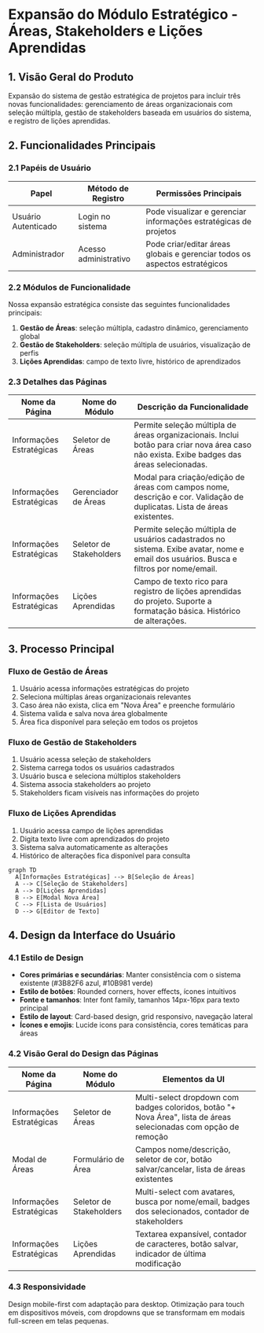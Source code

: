# Expansão do Módulo Estratégico - Áreas, Stakeholders e Lições Aprendidas

## 1. Visão Geral do Produto

Expansão do sistema de gestão estratégica de projetos para incluir três novas funcionalidades: gerenciamento de áreas organizacionais com seleção múltipla, gestão de stakeholders baseada em usuários do sistema, e registro de lições aprendidas.

## 2. Funcionalidades Principais

### 2.1 Papéis de Usuário

| Papel | Método de Registro | Permissões Principais |
|-------|-------------------|----------------------|
| Usuário Autenticado | Login no sistema | Pode visualizar e gerenciar informações estratégicas de projetos |
| Administrador | Acesso administrativo | Pode criar/editar áreas globais e gerenciar todos os aspectos estratégicos |

### 2.2 Módulos de Funcionalidade

Nossa expansão estratégica consiste das seguintes funcionalidades principais:

1. **Gestão de Áreas**: seleção múltipla, cadastro dinâmico, gerenciamento global
2. **Gestão de Stakeholders**: seleção múltipla de usuários, visualização de perfis
3. **Lições Aprendidas**: campo de texto livre, histórico de aprendizados

### 2.3 Detalhes das Páginas

| Nome da Página | Nome do Módulo | Descrição da Funcionalidade |
|----------------|----------------|-----------------------------|
| Informações Estratégicas | Seletor de Áreas | Permite seleção múltipla de áreas organizacionais. Inclui botão para criar nova área caso não exista. Exibe badges das áreas selecionadas. |
| Informações Estratégicas | Gerenciador de Áreas | Modal para criação/edição de áreas com campos nome, descrição e cor. Validação de duplicatas. Lista de áreas existentes. |
| Informações Estratégicas | Seletor de Stakeholders | Permite seleção múltipla de usuários cadastrados no sistema. Exibe avatar, nome e email dos usuários. Busca e filtros por nome/email. |
| Informações Estratégicas | Lições Aprendidas | Campo de texto rico para registro de lições aprendidas do projeto. Suporte a formatação básica. Histórico de alterações. |

## 3. Processo Principal

### Fluxo de Gestão de Áreas
1. Usuário acessa informações estratégicas do projeto
2. Seleciona múltiplas áreas organizacionais relevantes
3. Caso área não exista, clica em "Nova Área" e preenche formulário
4. Sistema valida e salva nova área globalmente
5. Área fica disponível para seleção em todos os projetos

### Fluxo de Gestão de Stakeholders
1. Usuário acessa seleção de stakeholders
2. Sistema carrega todos os usuários cadastrados
3. Usuário busca e seleciona múltiplos stakeholders
4. Sistema associa stakeholders ao projeto
5. Stakeholders ficam visíveis nas informações do projeto

### Fluxo de Lições Aprendidas
1. Usuário acessa campo de lições aprendidas
2. Digita texto livre com aprendizados do projeto
3. Sistema salva automaticamente as alterações
4. Histórico de alterações fica disponível para consulta

```mermaid
graph TD
  A[Informações Estratégicas] --> B[Seleção de Áreas]
  A --> C[Seleção de Stakeholders]
  A --> D[Lições Aprendidas]
  B --> E[Modal Nova Área]
  C --> F[Lista de Usuários]
  D --> G[Editor de Texto]
```

## 4. Design da Interface do Usuário

### 4.1 Estilo de Design

- **Cores primárias e secundárias**: Manter consistência com o sistema existente (#3B82F6 azul, #10B981 verde)
- **Estilo de botões**: Rounded corners, hover effects, ícones intuitivos
- **Fonte e tamanhos**: Inter font family, tamanhos 14px-16px para texto principal
- **Estilo de layout**: Card-based design, grid responsivo, navegação lateral
- **Ícones e emojis**: Lucide icons para consistência, cores temáticas para áreas

### 4.2 Visão Geral do Design das Páginas

| Nome da Página | Nome do Módulo | Elementos da UI |
|----------------|----------------|----------------|
| Informações Estratégicas | Seletor de Áreas | Multi-select dropdown com badges coloridos, botão "+ Nova Área", lista de áreas selecionadas com opção de remoção |
| Modal de Áreas | Formulário de Área | Campos nome/descrição, seletor de cor, botão salvar/cancelar, lista de áreas existentes |
| Informações Estratégicas | Seletor de Stakeholders | Multi-select com avatares, busca por nome/email, badges dos selecionados, contador de stakeholders |
| Informações Estratégicas | Lições Aprendidas | Textarea expansível, contador de caracteres, botão salvar, indicador de última modificação |

### 4.3 Responsividade

Design mobile-first com adaptação para desktop. Otimização para touch em dispositivos móveis, com dropdowns que se transformam em modais full-screen em telas pequenas.